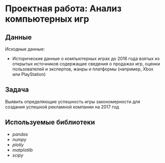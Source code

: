# Проектная работа: Анализ компьютерных игр 


## Данные

Исходные данные:
- Исторические данные о компьютерных играх до 2016 года взятых из открытых источников содержащие сведения о продажах игр, оценки пользователей и экспертов, жанры и платформы (например, Xbox или PlayStation)

## Задача

Выявить определяющие успешность игры закономерности для создания успешной рекламной компании на 2017 год

## Используемые библиотеки
- *pandas*  
- *numpy*  
- *plotly*  
- *matplotlib*
- *scipy*
